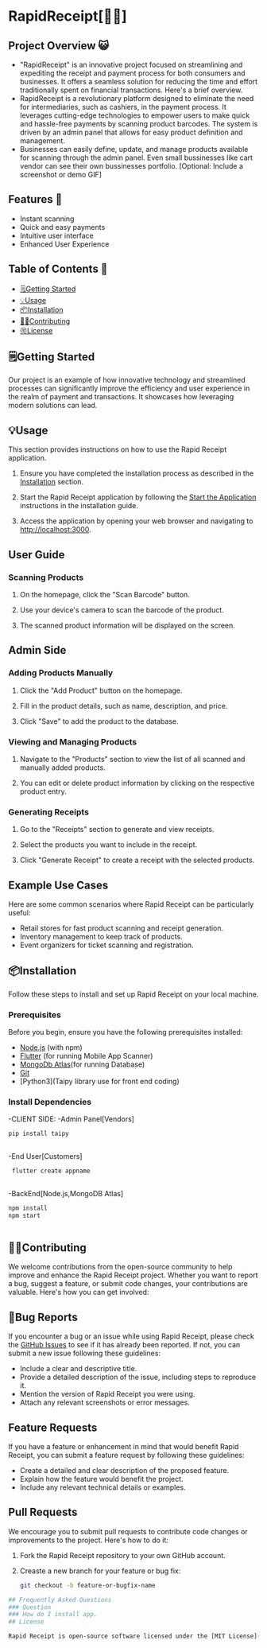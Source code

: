 # RapidReceipt[👩‍💻]
## Project Overview 😺
* "RapidReceipt" is an innovative project focused on streamlining and expediting the receipt and payment process for both consumers and businesses. It offers a seamless solution for reducing the time and effort traditionally spent on financial transactions.  Here's a brief overview. 
* RapidReceipt is a revolutionary platform designed to eliminate the need for intermediaries, such as cashiers, in the payment process. It leverages cutting-edge technologies to empower users to make quick and hassle-free payments by scanning product barcodes. The system is driven by an admin panel that allows for easy product definition and management.
* Businesses can easily define, update, and manage products available for scanning through the admin panel. Even small bussinesses like cart vendor can see their own bussinesses portfolio.
[Optional: Include a screenshot or demo GIF]
## Features 📑
- Instant scanning
- Quick and easy payments
- Intuitive user interface
- Enhanced User Experience

## Table of Contents 📑

- [🗒️Getting Started](#getting-started)
- [💡Usage](#usage)
- [📦Installation](#installation)
- [👩‍💻Contributing](#contributing)
- [🉑License](#license)

## 🗒️Getting Started
<a name="getting-started"></a>
Our project is an example of how innovative technology and streamlined processes can significantly improve the efficiency and user experience in the realm of payment and transactions. It showcases how leveraging modern solutions can lead.

## 💡Usage
This section provides instructions on how to use the Rapid Receipt application.

1. Ensure you have completed the installation process as described in the [Installation](#installation) section.

2. Start the Rapid Receipt application by following the [Start the Application](#start-the-application) instructions in the installation guide.

3. Access the application by opening your web browser and navigating to [http://localhost:3000](http://localhost:3000).

## User Guide

### Scanning Products

1. On the homepage, click the "Scan Barcode" button.

2. Use your device's camera to scan the barcode of the product.

3. The scanned product information will be displayed on the screen.
## Admin Side
### Adding Products Manually

1. Click the "Add Product" button on the homepage.

2. Fill in the product details, such as name, description, and price.

3. Click "Save" to add the product to the database.

### Viewing and Managing Products

1. Navigate to the "Products" section to view the list of all scanned and manually added products.

2. You can edit or delete product information by clicking on the respective product entry.

### Generating Receipts

1. Go to the "Receipts" section to generate and view receipts.

2. Select the products you want to include in the receipt.

3. Click "Generate Receipt" to create a receipt with the selected products.

## Example Use Cases

Here are some common scenarios where Rapid Receipt can be particularly useful:

- Retail stores for fast product scanning and receipt generation.
- Inventory management to keep track of products.
- Event organizers for ticket scanning and registration.
## 📦Installation
Follow these steps to install and set up Rapid Receipt on your local machine.

### Prerequisites

Before you begin, ensure you have the following prerequisites installed:

- [Node.js](https://nodejs.org/) (with npm)
- [Flutter](https://www.Flutter.com/) (for running Mobile App Scanner)
- [MongoDb Atlas](https://mongoDb.com)(for running Database)
- [Git](https://git-scm.com/)
- [Python3](Taipy library use for front end coding)
### Install Dependencies
-CLIENT SIDE:
-Admin Panel[Vendors]
```bash
pip install taipy
  
```
-End User[Customers]
```bash
 flutter create appname
  
```  
-BackEnd[Node.js,MongoDB Atlas]
```bash
npm install
npm start
  
```
## 👩‍💻Contributing

We welcome contributions from the open-source community to help improve and enhance the Rapid Receipt project. Whether you want to report a bug, suggest a feature, or submit code changes, your contributions are valuable. Here's how you can get involved:

## 🐛Bug Reports

If you encounter a bug or an issue while using Rapid Receipt, please check the [GitHub Issues](https://github.com/your-username/rapid-receipt/issues) to see if it has already been reported. If not, you can submit a new issue following these guidelines:

- Include a clear and descriptive title.
- Provide a detailed description of the issue, including steps to reproduce it.
- Mention the version of Rapid Receipt you were using.
- Attach any relevant screenshots or error messages.

## Feature Requests

If you have a feature or enhancement in mind that would benefit Rapid Receipt, you can submit a feature request by following these guidelines:

- Create a detailed and clear description of the proposed feature.
- Explain how the feature would benefit the project.
- Include any relevant technical details or examples.

## Pull Requests

We encourage you to submit pull requests to contribute code changes or improvements to the project. Here's how to do it:

1. Fork the Rapid Receipt repository to your own GitHub account.

2. Creaste a new branch for your feature or bug fix:

   ```bash
   git checkout -b feature-or-bugfix-name

```bash
## Frequently Asked Questions
### Question
### How do I install app.
## License

Rapid Receipt is open-source software licensed under the [MIT License](LICENSE).
